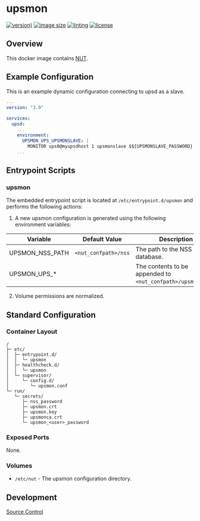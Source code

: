 # upsmon

[![version)](https://img.shields.io/docker/v/crashvb/upsmon/latest)](https://hub.docker.com/repository/docker/crashvb/upsmon)
[![image size](https://img.shields.io/docker/image-size/crashvb/upsmon/latest)](https://hub.docker.com/repository/docker/crashvb/upsmon)
[![linting](https://img.shields.io/badge/linting-hadolint-yellow)](https://github.com/hadolint/hadolint)
[![license](https://img.shields.io/github/license/crashvb/upsmon-docker.svg)](https://github.com/crashvb/upsmon-docker/blob/master/LICENSE.md)

## Overview

This docker image contains [NUT](https://networkupstools.org/).

## Example Configuration
This is an example dynamic configuration connecting to upsd as a slave.

```yaml
---
version: "3.9"

services:
  upsd:
    ...
    environment:
      UPSMON_UPS_UPSMONSLAVE: |
        MONITOR ups0@myupsdhost 1 upsmonslave $${UPSMONSLAVE_PASSWORD} slave
    ...
```

## Entrypoint Scripts

### upsmon

The embedded entrypoint script is located at `/etc/entrypoint.d/upsmon` and performs the following actions:

1. A new upsmon configuration is generated using the following environment variables:

 | Variable | Default Value | Description |
 | -------- | ------------- | ----------- |
 | UPSMON\_NSS\_PATH | `<nut_confpath>/nss` | The path to the NSS database. |
 | UPSMON\_UPS\_* | | The contents to be appended to `<nut_confpath>/upsmon.conf`. |

2. Volume permissions are normalized.

## Standard Configuration

### Container Layout

```
/
├─ etc/
│  ├─ entrypoint.d/
│  │  └─ upsmon
│  ├─ healthcheck.d/
│  │  └─ upsmon
│  └─ supervisor/
│     └─ config.d/
│        └─ upsmon.conf
└─ run/
   └─ secrets/
      ├─ nss_password
      ├─ upsmon.crt
      ├─ upsmon.key
      ├─ upsmonca.crt
      └─ upsmon_<user>_password
```

### Exposed Ports

None.

### Volumes

* `/etc/nut` - The upsmon configuration directory.

## Development

[Source Control](https://github.com/crashvb/upsmon-docker)

